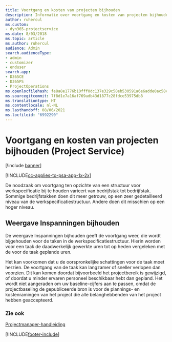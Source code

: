 ```yaml
---
title: Voortgang en kosten van projecten bijhouden
description: Informatie over voortgang en kosten van projecten bijhouden (Project Service)
author: ruhercul
ms.custom:
- dyn365-projectservice
ms.date: 8/03/2018
ms.topic: article
ms.author: ruhercul
audience: Admin
search.audienceType:
- admin
- customizer
- enduser
search.app:
- D365CE
- D365PS
- ProjectOperations
ms.openlocfilehash: fe8a8e1776b10fff0dc137e329c58eb530591a6e6adde0ac58ca83d323c5da4f
ms.sourcegitcommit: 7f8d1e7a16af769adb43d1877c28fdce53975db8
ms.translationtype: HT
ms.contentlocale: nl-NL
ms.lasthandoff: 08/06/2021
ms.locfileid: "6992290"
---
```

# <a name="track-project-progress-and-cost-project-service"></a>Voortgang en kosten van projecten bijhouden (Project Service)

[!include [banner](../includes/psa-now-project-operations.md)]

[!INCLUDE[cc-applies-to-psa-app-1x-2x](../includes/cc-applies-to-psa-app-1x-2x.md)]

De noodzaak om voortgang ten opzichte van een structuur voor werkspecificatie bij te houden varieert van bedrijfstak tot bedrijfstak. Sommige bedrijfstakken doen dit meer getrouw, op een zeer gedetailleerd niveau van de werkspecificatiestructuur. Andere doen dit misschien op een hoger niveau.  
  
## <a name="effort-tracking-view"></a>Weergave Inspanningen bijhouden  
De weergave Inspanningen bijhouden geeft de voortgang weer, die wordt bijgehouden voor de taken in de werkspecificatiestructuur. Hierin worden voor een taak de daadwerkelijk gewerkte uren tot op heden vergeleken met de voor de taak geplande uren.  
  
Het kan voorkomen dat u de oorspronkelijke schattingen voor de taak moet herzien. De voortgang van de taak kan langzamer of sneller verlopen dan voorzien. Dit kan komen doordat bijvoorbeeld het projectbereik is gewijzigd, of doordat u minder ervaren personeel beschikbaar hebt dan gepland. Het wordt niet aangeraden om uw baseline-cijfers aan te passen, omdat de projectbaseling de gepubliceerde bron is voor de plannings- en kostenramingen van het project die alle belanghebbenden van het project hebben geaccepteerd.  
  
### <a name="see-also"></a>Zie ook  
 [Projectmanager-handleiding](../psa/project-manager-guide.md)


[!INCLUDE[footer-include](../includes/footer-banner.md)]